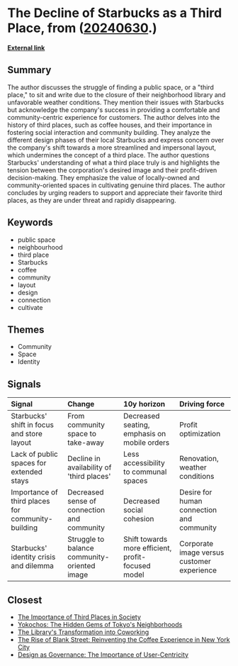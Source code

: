 # __The Decline of Starbucks as a Third Place__, from ([20240630](https://kghosh.substack.com/p/20240630).)

__[External link](https://spacing.ca/toronto/2024/04/26/are-commercial-third-places-a-dying-breed/?utm_source=substack&utm_medium=email)__



## Summary

The author discusses the struggle of finding a public space, or a "third place," to sit and write due to the closure of their neighborhood library and unfavorable weather conditions. They mention their issues with Starbucks but acknowledge the company's success in providing a comfortable and community-centric experience for customers. The author delves into the history of third places, such as coffee houses, and their importance in fostering social interaction and community building. They analyze the different design phases of their local Starbucks and express concern over the company's shift towards a more streamlined and impersonal layout, which undermines the concept of a third place. The author questions Starbucks' understanding of what a third place truly is and highlights the tension between the corporation's desired image and their profit-driven decision-making. They emphasize the value of locally-owned and community-oriented spaces in cultivating genuine third places. The author concludes by urging readers to support and appreciate their favorite third places, as they are under threat and rapidly disappearing.

## Keywords

* public space
* neighbourhood
* third place
* Starbucks
* coffee
* community
* layout
* design
* connection
* cultivate

## Themes

* Community
* Space
* Identity

## Signals

| Signal                                            | Change                                       | 10y horizon                                        | Driving force                              |
|:--------------------------------------------------|:---------------------------------------------|:---------------------------------------------------|:-------------------------------------------|
| Starbucks' shift in focus and store layout        | From community space to take-away            | Decreased seating, emphasis on mobile orders       | Profit optimization                        |
| Lack of public spaces for extended stays          | Decline in availability of 'third places'    | Less accessibility to communal spaces              | Renovation, weather conditions             |
| Importance of third places for community-building | Decreased sense of connection and community  | Decreased social cohesion                          | Desire for human connection and community  |
| Starbucks' identity crisis and dilemma            | Struggle to balance community-oriented image | Shift towards more efficient, profit-focused model | Corporate image versus customer experience |

## Closest

* [The Importance of Third Places in Society](051862d6b1737346db9bc6157ae893c1)
* [Yokochos: The Hidden Gems of Tokyo's Neighborhoods](81bce8483d29b043747e3f6a32895c7f)
* [The Library's Transformation into Coworking](a5f42abeedcb79c5dbe8edfd4c3c03f4)
* [The Rise of Blank Street: Reinventing the Coffee Experience in New York City](ad6334d8203e40ef0376165b2141e1d3)
* [Design as Governance: The Importance of User-Centricity](2587a142b15645727d2adbee3539d4de)